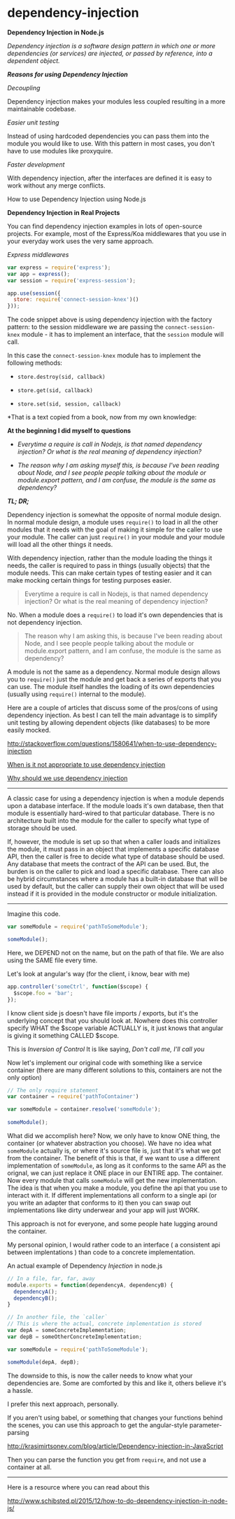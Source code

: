 # dependency-injection

**Dependency Injection in Node.js**

*Dependency injection is a software design pattern in which one or more dependencies (or services) are injected, or passed by reference, into a dependent object.*

***Reasons for using Dependency Injection***

*Decoupling*

Dependency injection makes your modules less coupled resulting in a more maintainable codebase.

*Easier unit testing*

Instead of using hardcoded dependencies you can pass them into the module you would like to use. With this pattern in most cases, you don't have to use modules like proxyquire.

*Faster development*

With dependency injection, after the interfaces are defined it is easy to work without any merge conflicts.

How to use Dependency Injection using Node.js

**Dependency Injection in Real Projects**

You can find dependency injection examples in lots of open-source projects. For example, most of the Express/Koa middlewares that you use in your everyday work uses the very same approach.

*Express middlewares*

```javascript
var express = require('express');  
var app = express();  
var session = require('express-session');

app.use(session({  
  store: require('connect-session-knex')()
}));
```

The code snippet above is using dependency injection with the factory pattern: to the session middleware we are passing the `connect-session-knex` module - it has to implement an interface, that the `session` module will call.

In this case the `connect-session-knex` module has to implement the following methods:

- `store.destroy(sid, callback)`

- `store.get(sid, callback)`

- `store.set(sid, session, callback)`

*That is a text copied from a book, now from my own knowledge:

**At the beginning I did myself to questions**

- *Everytime a require is call in Nodejs, is that named dependency injection? Or what is the real meaning of dependency injection?*

- *The reason why I am asking myself this, is because I've been reading about Node, and I see people people talking about the module or module.export pattern, and I am confuse, the module is the same as dependency?*

***TL; DR;***

Dependency injection is somewhat the opposite of normal module design.  In normal module design, a module uses `require()` to load in all the other modules that it needs with the goal of making it simple for the caller to use your module.  The caller can just `require()` in your module and your module will load all the other things it needs.

With dependency injection, rather than the module loading the things it needs, the caller is required to pass in things (usually objects) that the module needs.  This can make certain types of testing easier and it can make mocking certain things for testing purposes easier.

> Everytime a require is call in Nodejs, is that named dependency
> injection? Or what is the real meaning of dependency injection?

No.  When a module does a `require()` to load it's own dependencies that is not dependency injection.

> The reason why I am asking this, is because I've been reading about
> Node, and I see people people talking about the module or
> module.export pattern, and I am confuse, the module is the same as
> dependency?

A module is not the same as a dependency.  Normal module design allows you to `require()` just the module and get back a series of exports that you can use.  The module itself handles the loading of its own dependencies (usually using `require()` internal to the module).

Here are a couple of articles that discuss some of the pros/cons of using dependency injection.  As best I can tell the main advantage is to simplify unit testing by allowing dependent objects (like databases) to be more easily mocked.

http://stackoverflow.com/questions/1580641/when-to-use-dependency-injection

[When is it not appropriate to use dependency injection][1]

[Why should we use dependency injection][2]

-------------

A classic case for using a dependency injection is when a module depends upon a database interface.  If the module loads it's own database, then that module is essentially hard-wired to that particular database.  There is no architecture built into the module for the caller to specify what type of storage should be used.

If, however, the module is set up so that when a caller loads and initializes the module, it must pass in an object that implements a specific database API, then the caller is free to decide what type of database should be used.  Any database that meets the contract of the API can be used.  But, the burden is on the caller to pick and load a specific database.  There can also be hybrid circumstances where a module has a built-in database that will be used by default, but the caller can supply their own object that will be used instead if it is provided in the module constructor or module initialization.

  [1]: http://programmers.stackexchange.com/questions/135971/when-is-it-not-appropriate-to-use-the-dependency-injection-pattern
  [2]: http://www.javacreed.com/why-should-we-use-dependency-injection/
  
-------------
  
Imagine this code.

```javascript
var someModule = require('pathToSomeModule');

someModule();
```

Here, we DEPEND not on the name, but on the path of that file. We are also using the SAME file every time.

Let's look at angular's way (for the client, i know, bear with me)

```javascript  
app.controller('someCtrl', function($scope) {
  $scope.foo = 'bar';
});
```

I know client side js doesn't have file imports / exports, but it's the underlying concept that you should look at. Nowhere does this controller specify WHAT the $scope variable ACTUALLY is, it just knows that angular is giving it something CALLED $scope.

This is *Inversion of Control*
It is like saying, *Don't call me, I'll call you*

Now let's implement our original code with something like a service container (there are many different solutions to this, containers are not the only option)

```javascript
// The only require statement
var container = require('pathToContainer')

var someModule = container.resolve('someModule');
    
someModule();
```

What did we accomplish here? Now, we only have to know ONE thing, the container (or whatever abstraction you choose). We have no idea what `someModule` actually is, or where it's source file is, just that it's what we got from the container. The benefit of this is that, if we want to use a different implementation of `someModule`, as long as it conforms to the same API as the orignal, we can just replace it ONE place in our ENTIRE app. The container. Now every module that calls `someModule` will get the new implementation. The idea is that when you make a module, you define the api that you use to interact with it. If different implementations all conform to a single api (or you write an adapter that conforms to it) then you can swap out implementations like dirty underwear and your app will just WORK.

This approach is not for everyone, and some people hate lugging around the container.

My personal opinion, I would rather code to an interface ( a consistent api between implentations ) than code to a concrete implementation.


An actual example of Dependency *Injection* in node.js

```javascript
// In a file, far, far, away
module.exports = function(dependencyA, dependencyB) {
  dependencyA();
  dependencyB();
}

// In another file, the `caller`
// This is where the actual, concrete implementation is stored
var depA = someConcreteImplementation;
var depB = someOtherConcreteImplementation;

var someModule = require('pathToSomeModule');

someModule(depA, depB);
```

The downside to this, is now the caller needs to know what your dependencies are. Some are comforted by this and like it, others believe it's a hassle.

I prefer this next approach, personally.

If you aren't using babel, or something that changes your functions behind the scenes, you can use this approach to get the angular-style parameter-parsing

http://krasimirtsonev.com/blog/article/Dependency-injection-in-JavaScript

Then you can parse the function you get from `require`, and not use a container at all.

-------------

Here is a resource where you can read about this

http://www.schibsted.pl/2015/12/how-to-do-dependency-injection-in-node-js/
